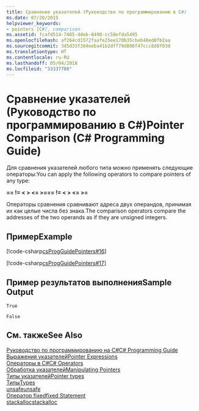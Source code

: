 ```yaml
---
title: Сравнение указателей (Руководство по программированию в C#)
ms.date: 07/20/2015
helpviewer_keywords:
- pointers [C#], comparison
ms.assetid: fcafd514-7405-4deb-8490-cc58efda5495
ms.openlocfilehash: af264cd1572faafe25ee170b35cbeb48ed0fb2aa
ms.sourcegitcommit: 3d5d33f384eeba41b2dff79d096f47ccc8d8f03d
ms.translationtype: HT
ms.contentlocale: ru-RU
ms.lasthandoff: 05/04/2018
ms.locfileid: "33337708"
---
```

# <a name="pointer-comparison-c-programming-guide"></a><span data-ttu-id="c43a8-102">Сравнение указателей (Руководство по программированию в C#)</span><span class="sxs-lookup"><span data-stu-id="c43a8-102">Pointer Comparison (C# Programming Guide)</span></span>
<span data-ttu-id="c43a8-103">Для сравнения указателей любого типа можно применять следующие операторы:</span><span class="sxs-lookup"><span data-stu-id="c43a8-103">You can apply the following operators to compare pointers of any type:</span></span>  
  
 <span data-ttu-id="c43a8-104">**==   !=   \<   >   \<=   >=**</span><span class="sxs-lookup"><span data-stu-id="c43a8-104">**==   !=   \<   >   \<=   >=**</span></span>  
  
 <span data-ttu-id="c43a8-105">Операторы сравнения сравнивают адреса двух операндов, принимая их как целые числа без знака.</span><span class="sxs-lookup"><span data-stu-id="c43a8-105">The comparison operators compare the addresses of the two operands as if they are unsigned integers.</span></span>  
  
## <a name="example"></a><span data-ttu-id="c43a8-106">Пример</span><span class="sxs-lookup"><span data-stu-id="c43a8-106">Example</span></span>  
 [!code-csharp[csProgGuidePointers#16](../../../csharp/programming-guide/unsafe-code-pointers/codesnippet/CSharp/pointer-comparison_1.cs)]  
  
 [!code-csharp[csProgGuidePointers#17](../../../csharp/programming-guide/unsafe-code-pointers/codesnippet/CSharp/pointer-comparison_2.cs)]  
  
## <a name="sample-output"></a><span data-ttu-id="c43a8-107">Пример результатов выполнения</span><span class="sxs-lookup"><span data-stu-id="c43a8-107">Sample Output</span></span>  
 `True`  
  
 `False`  
  
## <a name="see-also"></a><span data-ttu-id="c43a8-108">См. также</span><span class="sxs-lookup"><span data-stu-id="c43a8-108">See Also</span></span>  
 [<span data-ttu-id="c43a8-109">Руководство по программированию на C#</span><span class="sxs-lookup"><span data-stu-id="c43a8-109">C# Programming Guide</span></span>](../../../csharp/programming-guide/index.md)  
 [<span data-ttu-id="c43a8-110">Выражения указателей</span><span class="sxs-lookup"><span data-stu-id="c43a8-110">Pointer Expressions</span></span>](../../../csharp/programming-guide/unsafe-code-pointers/pointer-expressions.md)  
 [<span data-ttu-id="c43a8-111">Операторы в C#</span><span class="sxs-lookup"><span data-stu-id="c43a8-111">C# Operators</span></span>](../../../csharp/language-reference/operators/index.md)  
 [<span data-ttu-id="c43a8-112">Обработка указателей</span><span class="sxs-lookup"><span data-stu-id="c43a8-112">Manipulating Pointers</span></span>](../../../csharp/programming-guide/unsafe-code-pointers/manipulating-pointers.md)  
 [<span data-ttu-id="c43a8-113">Типы указателей</span><span class="sxs-lookup"><span data-stu-id="c43a8-113">Pointer types</span></span>](../../../csharp/programming-guide/unsafe-code-pointers/pointer-types.md)  
 [<span data-ttu-id="c43a8-114">Типы</span><span class="sxs-lookup"><span data-stu-id="c43a8-114">Types</span></span>](../../../csharp/language-reference/keywords/types.md)  
 [<span data-ttu-id="c43a8-115">unsafe</span><span class="sxs-lookup"><span data-stu-id="c43a8-115">unsafe</span></span>](../../../csharp/language-reference/keywords/unsafe.md)  
 [<span data-ttu-id="c43a8-116">Оператор fixed</span><span class="sxs-lookup"><span data-stu-id="c43a8-116">fixed Statement</span></span>](../../../csharp/language-reference/keywords/fixed-statement.md)  
 [<span data-ttu-id="c43a8-117">stackalloc</span><span class="sxs-lookup"><span data-stu-id="c43a8-117">stackalloc</span></span>](../../../csharp/language-reference/keywords/stackalloc.md)
